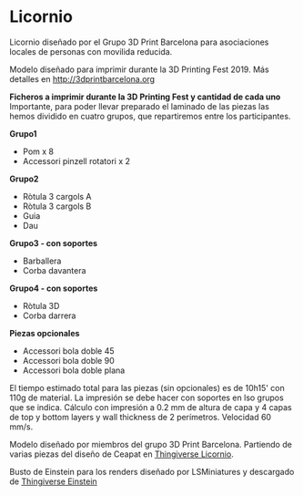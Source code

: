 # Licornio

Licornio diseñado por el Grupo 3D Print Barcelona para asociaciones locales de personas con movilida reducida.

Modelo diseñado para imprimir durante la 3D Printing Fest 2019. Más detalles en http://3dprintbarcelona.org

**Ficheros a imprimir durante la 3D Printing Fest y cantidad de cada uno**
Importante, para poder llevar preparado el laminado de las piezas las hemos dividido en cuatro grupos, que repartiremos entre los participantes.

**Grupo1**
* Pom x 8
* Accessori pinzell rotatori x 2

**Grupo2**
* Ròtula 3 cargols A
* Ròtula 3 cargols B
* Guia
* Dau

**Grupo3 - con soportes**
* Barballera
* Corba davantera

**Grupo4 - con soportes**
* Ròtula 3D
* Corba darrera

**Piezas opcionales**
* Accessori bola doble 45
* Accessori bola doble 90
* Accessori bola doble plana

El tiempo estimado total para las piezas (sin opcionales) es de 10h15' con 110g de material.
La impresión se debe hacer con soportes en lso grupos que se indica.
Cálculo con impresión a 0.2 mm de altura de capa y 4 capas de top y bottom layers y wall thickness de 2 perímetros. Velocidad 60 mm/s.

Modelo diseñado por miembros del grupo 3D Print Barcelona.
Partiendo de varias piezas del diseño de Ceapat en [Thingiverse Licornio](https://www.thingiverse.com/thing:2542267).

Busto de Einstein para los renders diseñado por LSMiniatures y descargado de [Thingiverse Einstein](https://www.thingiverse.com/thing:966908)
